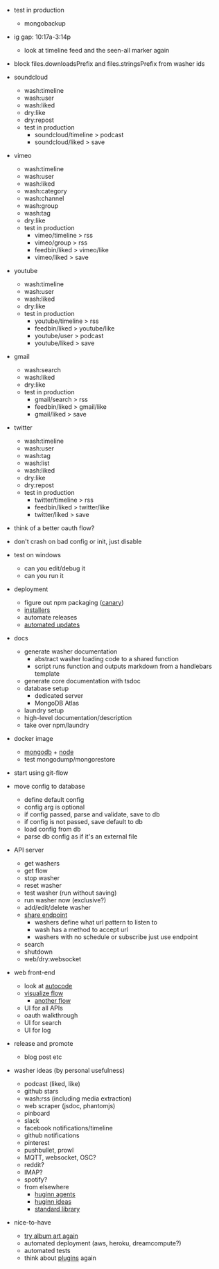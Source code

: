 - test in production
  - mongobackup
- ig gap: 10:17a-3:14p
  - look at timeline feed and the seen-all marker again
- block files.downloadsPrefix and files.stringsPrefix from washer ids

- soundcloud
  - wash:timeline
  - wash:user
  - wash:liked
  - dry:like
  - dry:repost
  - test in production
    - soundcloud/timeline > podcast
    - soundcloud/liked > save
- vimeo
  - wash:timeline
  - wash:user
  - wash:liked
  - wash:category
  - wash:channel
  - wash:group
  - wash:tag
  - dry:like
  - test in production
    - vimeo/timeline > rss
    - vimeo/group > rss
    - feedbin/liked > vimeo/like
    - vimeo/liked > save
- youtube
  - wash:timeline
  - wash:user
  - wash:liked
  - dry:like
  - test in production
    - youtube/timeline > rss
    - feedbin/liked > youtube/like
    - youtube/user > podcast
    - youtube/liked > save
- gmail
  - wash:search
  - wash:liked
  - dry:like
  - test in production
    - gmail/search > rss
    - feedbin/liked > gmail/like
    - gmail/liked > save
- twitter
  - wash:timeline
  - wash:user
  - wash:tag
  - wash:list
  - wash:liked
  - dry:like
  - dry:repost
  - test in production
    - twitter/timeline > rss
    - feedbin/liked > twitter/like
    - twitter/liked > save
- think of a better oauth flow?
- don't crash on bad config or init, just disable
- test on windows
  - can you edit/debug it
  - can you run it
- deployment
  - figure out npm packaging ([canary](https://docs.npmjs.com/cli/dist-tag))
  - [installers](https://oclif.io/docs/releasing)
  - automate releases
  - [automated updates](https://oclif.io/docs/releasing)
- docs
  - generate washer documentation
    - abstract washer loading code to a shared function
    - script runs function and outputs markdown from a handlebars template
  - generate core documentation with tsdoc
  - database setup
    - dedicated server
    - MongoDB Atlas
  - laundry setup
  - high-level documentation/description
  - take over npm/laundry
- docker image
  - [mongodb](https://hub.docker.com/_/mongo/) + [node](https://hub.docker.com/_/node)
  - test mongodump/mongorestore
- start using git-flow
- move config to database
  - define default config
  - config arg is optional
  - if config passed, parse and validate, save to db
  - if config is not passed, save default to db
  - load config from db
  - parse db config as if it's an external file
- API server
  - get washers
  - get flow
  - stop washer
  - reset washer
  - test washer (run without saving)
  - run washer now (exclusive?)
  - add/edit/delete washer
  - [share endpoint](https://feedbin.com/help/sharing-read-it-later-services/)
    - washers define what url pattern to listen to
    - wash has a method to accept url
    - washers with no schedule or subscribe just use endpoint
  - search
  - shutdown
  - web/dry:websocket
- web front-end
  - look at [autocode](https://autocode.stdlib.com)
  - [visualize flow](https://observablehq.com/@nitaku/tangled-tree-visualization-ii)
    - [another flow](https://pudding.cool/2020/03/census-history/)
  - UI for all APIs
  - oauth walkthrough
  - UI for search
  - UI for log
- release and promote
  - blog post etc
- washer ideas (by personal usefulness)
  - podcast (liked, like)
  - github stars
  - wash:rss (including media extraction)
  - web scraper (jsdoc, phantomjs)
  - pinboard
  - slack
  - facebook notifications/timeline
  - github notifications
  - pinterest
  - pushbullet, prowl
  - MQTT, websocket, OSC?
  - reddit?
  - IMAP?
  - spotify?
  - from elsewhere
    - [huginn agents](https://github.com/huginn/huginn/wiki/Agent-Types-&-Descriptions)
    - [huginn ideas](https://github.com/huginn/huginn/issues/353)
    - [standard library](https://stdlib.com/search/)
- nice-to-have
  - [try album art again](https://stackoverflow.com/questions/18710992/how-to-add-album-art-with-ffmpeg)
  - automated deployment (aws, heroku, dreamcompute?)
  - automated tests
  - think about [plugins](https://lerna.js.org) again
